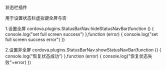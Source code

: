 状态栏插件

用于设置状态栏虚拟键全屏与否

 1.设置全屏
 cordova.plugins.StatusBarNav.hideStatusNavBar(function () {
 console.log("set full screen success")
 },function (error) {
 console.log("set full screen success error")
 })
 
 2.设置非全屏
   cordova.plugins.StatusBarNav.showStatusNavBar(function () {
   console.log("恢复状态成功")
   },function (error) {
   console.log("恢复状态失败"+error)
   })